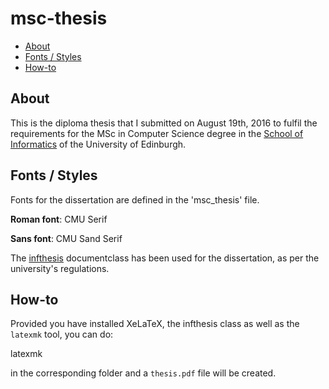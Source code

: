 msc-thesis
======
* [About](#about)
* [Fonts / Styles](#fonts--styles)
* [How-to](#how-to)

## About ##

This is the diploma thesis that I submitted on August 19th, 2016
to fulfil the requirements for the MSc in Computer Science degree in the
[School of Informatics](http://www.ed.ac.uk/informatics/) of the University of Edinburgh.

## Fonts / Styles ##
Fonts for the dissertation are defined in the 'msc_thesis' file.

**Roman font**:	CMU Serif

**Sans font**: CMU Sand Serif

The [infthesis](http://www.inf.ed.ac.uk/teaching/courses/proj/Latex/) documentclass has been used for the dissertation, as per the university's regulations.

## How-to ##

Provided you have installed XeLaTeX, the infthesis class as well as the `latexmk` tool, you can do:

latexmk

in the corresponding folder and a `thesis.pdf` file will be created.